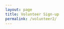 ```yaml
---
layout: page
title: Volunteer Sign-up
permalink: /volunteer2/
---
```


<!--
<script type="text/javascript" src="https://form.jotform.com/jsform/230327048408149"></script>
-->

<script src="https://cdn01.jotfor.ms/static/prototype.forms.js?3.3.39013" type="text/javascript"></script>
<script src="https://cdn02.jotfor.ms/static/jotform.forms.js?3.3.39013" type="text/javascript"></script>
<script defer src="https://cdnjs.cloudflare.com/ajax/libs/punycode/1.4.1/punycode.js"></script>
<script src="https://cdn03.jotfor.ms/js/vendor/jquery-1.8.0.min.js?v=3.3.39013" type="text/javascript"></script>
<script defer src="https://cdn01.jotfor.ms/js/vendor/maskedinput.min.js?v=3.3.39013" type="text/javascript"></script>
<script defer src="https://cdn02.jotfor.ms/js/vendor/jquery.maskedinput.min.js?v=3.3.39013" type="text/javascript"></script>
<script type="text/javascript">	JotForm.newDefaultTheme = true;
	JotForm.extendsNewTheme = false;
	JotForm.singleProduct = false;
	JotForm.newPaymentUIForNewCreatedForms = false;
	JotForm.newPaymentUI = true;

	JotForm.init(function(){
	/*INIT-START*/
      setTimeout(function() {
          $('input_11').hint('ex: myname@example.com');
       }, 20);
if (window.JotForm && JotForm.accessible) $('input_6').setAttribute('tabindex',0);

 JotForm.calendarMonths = ["January","February","March","April","May","June","July","August","September","October","November","December"];
 JotForm.calendarDays = ["Sunday","Monday","Tuesday","Wednesday","Thursday","Friday","Saturday","Sunday"];
 JotForm.calendarOther = {"today":"Today"};
 var languageOptions = document.querySelectorAll('#langList li'); 
 for(var langIndex = 0; langIndex < languageOptions.length; langIndex++) { 
   languageOptions[langIndex].on('click', function(e) { setTimeout(function(){ JotForm.setCalendar("17", false, {"days":{"monday":true,"tuesday":true,"wednesday":true,"thursday":true,"friday":true,"saturday":true,"sunday":true},"future":true,"past":true,"custom":false,"ranges":false,"start":"","end":""}); }, 0); });
 } 
 JotForm.onTranslationsFetch(function() { JotForm.setCalendar("17", false, {"days":{"monday":true,"tuesday":true,"wednesday":true,"thursday":true,"friday":true,"saturday":true,"sunday":true},"future":true,"past":true,"custom":false,"ranges":false,"start":"","end":""}); });
	/*INIT-END*/
	});

   JotForm.prepareCalculationsOnTheFly([null,null,null,null,null,null,{"name":"chooseService","qid":"6","subLabel":"Write services relating to :Social connectivity, Technology, Keeping active online, Medical issues, Transportation, Social Needs, Senior Living, Meals for Senior or disadvantaged","text":"Choose Service Areas","type":"control_textarea"},{"name":"7","qid":"7","text":"Submit Form","type":"control_button"},null,null,{"name":"name","qid":"10","text":"Name","type":"control_fullname"},{"name":"email11","qid":"11","subLabel":"example@example.com","text":"E-mail","type":"control_email"},{"name":"phoneNumber12","qid":"12","text":"Phone Number","type":"control_phone"},{"name":"clickTo","qid":"13","text":"Volunteer Sign-up Form","type":"control_head"},null,null,{"description":"","name":"doYou16","qid":"16","subLabel":"","text":"Do you have any experience in any areas selected?","type":"control_dropdown"},{"description":"","name":"dateFrom","qid":"17","text":"Date from which you are available","type":"control_datetime"},{"description":"","name":"yourAddress","qid":"18","text":"Your Address","type":"control_address"},{"description":"","name":"pleaseVerify","qid":"19","text":"Please verify that you are human","type":"control_captcha"}]);
   setTimeout(function() {
JotForm.paymentExtrasOnTheFly([null,null,null,null,null,null,{"name":"chooseService","qid":"6","subLabel":"Write services relating to :Social connectivity, Technology, Keeping active online, Medical issues, Transportation, Social Needs, Senior Living, Meals for Senior or disadvantaged","text":"Choose Service Areas","type":"control_textarea"},{"name":"7","qid":"7","text":"Submit Form","type":"control_button"},null,null,{"name":"name","qid":"10","text":"Name","type":"control_fullname"},{"name":"email11","qid":"11","subLabel":"example@example.com","text":"E-mail","type":"control_email"},{"name":"phoneNumber12","qid":"12","text":"Phone Number","type":"control_phone"},{"name":"clickTo","qid":"13","text":"Volunteer Sign-up Form","type":"control_head"},null,null,{"description":"","name":"doYou16","qid":"16","subLabel":"","text":"Do you have any experience in any areas selected?","type":"control_dropdown"},{"description":"","name":"dateFrom","qid":"17","text":"Date from which you are available","type":"control_datetime"},{"description":"","name":"yourAddress","qid":"18","text":"Your Address","type":"control_address"},{"description":"","name":"pleaseVerify","qid":"19","text":"Please verify that you are human","type":"control_captcha"}]);}, 20); 
</script>
<style type="text/css">@media print{.form-section{display:inline!important}.form-pagebreak{display:none!important}.form-section-closed{height:auto!important}.page-section{position:initial!important}}</style>
<link type="text/css" rel="stylesheet" href="https://cdn01.jotfor.ms/themes/CSS/5e6b428acc8c4e222d1beb91.css?themeRevisionID=5f30e2a790832f3e96009402"/>
<link type="text/css" rel="stylesheet" href="https://cdn02.jotfor.ms/css/styles/payment/payment_styles.css?3.3.39013" />
<link type="text/css" rel="stylesheet" href="https://cdn03.jotfor.ms/css/styles/payment/payment_feature.css?3.3.39013" />
<style type="text/css" id="form-designer-style">
    /* Injected CSS Code */
.form-label.form-label-auto {
        
        display: inline-block;
        float: left;
        text-align: left;
      
      }
    /* Injected CSS Code */
</style>

<form class="jotform-form" action="https://submit.jotform.com/submit/230327048408149/" method="post" name="form_230327048408149" id="230327048408149" accept-charset="utf-8" autocomplete="on"><input type="hidden" name="formID" value="230327048408149" /><input type="hidden" id="JWTContainer" value="" /><input type="hidden" id="cardinalOrderNumber" value="" />
  <div role="main" class="form-all">
    <div class="formLogoWrapper Center">
      <img loading="lazy" class="formLogoImg" src="https://www.jotform.com/uploads/alehsan2024/form_files/logo.63dc4900a7c317.04157660.png" alt="Form Logo" height="140" width="141">
    </div>
    <style>
      .formLogoWrapper
      {
        display: inline-block;
        position: absolute;
        width: 100%;
      }

      .form-all:before
      {
        background: none !important;
      }

      .formLogoWrapper.Center
      {
        top: -150px;
        text-align: center;
      }
    </style>
    <ul class="form-section page-section">
      <li id="cid_13" class="form-input-wide" data-type="control_head">
        <div class="form-header-group  header-large">
          <div class="header-text httal htvam">
            <h1 id="header_13" class="form-header" data-component="header">Volunteer Sign-up Form</h1>
            <div id="subHeader_13" class="form-subHeader">Sign-up to volunteer for services</div>
          </div>
        </div>
      </li>
      <li class="form-line jf-required" data-type="control_fullname" id="id_10"><label class="form-label form-label-left form-label-auto" id="label_10" for="first_10"> Name<span class="form-required">*</span> </label>
        <div id="cid_10" class="form-input jf-required" data-layout="full">
          <div data-wrapper-react="true"><span class="form-sub-label-container" style="vertical-align:top" data-input-type="first"><input type="text" id="first_10" name="q10_name[first]" class="form-textbox validate[required]" data-defaultvalue="" autoComplete="section-input_10 given-name" size="10" value="" data-component="first" aria-labelledby="label_10 sublabel_10_first" required="" /><label class="form-sub-label" for="first_10" id="sublabel_10_first" style="min-height:13px" aria-hidden="false">First Name</label></span><span class="form-sub-label-container" style="vertical-align:top" data-input-type="last"><input type="text" id="last_10" name="q10_name[last]" class="form-textbox validate[required]" data-defaultvalue="" autoComplete="section-input_10 family-name" size="15" value="" data-component="last" aria-labelledby="label_10 sublabel_10_last" required="" /><label class="form-sub-label" for="last_10" id="sublabel_10_last" style="min-height:13px" aria-hidden="false">Last Name</label></span></div>
        </div>
      </li>
      <li class="form-line jf-required" data-type="control_email" id="id_11"><label class="form-label form-label-left form-label-auto" id="label_11" for="input_11"> E-mail<span class="form-required">*</span> </label>
        <div id="cid_11" class="form-input jf-required" data-layout="half"> <span class="form-sub-label-container" style="vertical-align:top"><input type="email" id="input_11" name="q11_email11" class="form-textbox validate[required, Email]" data-defaultvalue="" style="width:310px" size="310" value="" placeholder="ex: myname@example.com" data-component="email" aria-labelledby="label_11 sublabel_input_11" required="" /><label class="form-sub-label" for="input_11" id="sublabel_input_11" style="min-height:13px" aria-hidden="false">example@example.com</label></span> </div>
      </li>
      <li class="form-line jf-required" data-type="control_phone" id="id_12"><label class="form-label form-label-left form-label-auto" id="label_12" for="input_12_area"> Phone Number<span class="form-required">*</span> </label>
        <div id="cid_12" class="form-input jf-required" data-layout="half">
          <div data-wrapper-react="true"><span class="form-sub-label-container" style="vertical-align:top" data-input-type="areaCode"><input type="tel" id="input_12_area" name="q12_phoneNumber12[area]" class="form-textbox validate[required]" data-defaultvalue="" autoComplete="section-input_12 tel-area-code" value="" data-component="areaCode" aria-labelledby="label_12 sublabel_12_area" required="" /><span class="phone-separate" aria-hidden="true"> -</span><label class="form-sub-label" for="input_12_area" id="sublabel_12_area" style="min-height:13px" aria-hidden="false">Area Code</label></span><span class="form-sub-label-container" style="vertical-align:top" data-input-type="phone"><input type="tel" id="input_12_phone" name="q12_phoneNumber12[phone]" class="form-textbox validate[required]" data-defaultvalue="" autoComplete="section-input_12 tel-local" value="" data-component="phone" aria-labelledby="label_12 sublabel_12_phone" required="" /><label class="form-sub-label" for="input_12_phone" id="sublabel_12_phone" style="min-height:13px" aria-hidden="false">Phone Number</label></span></div>
        </div>
      </li>
      <li class="form-line" data-type="control_textarea" id="id_6"><label class="form-label form-label-left form-label-auto" id="label_6" for="input_6"> Choose Service Areas </label>
        <div id="cid_6" class="form-input" data-layout="full"> <span class="form-sub-label-container" style="vertical-align:top"><textarea id="input_6" class="form-textarea" name="q6_chooseService" style="width:648px;height:163px" data-component="textarea" aria-labelledby="label_6 sublabel_input_6"></textarea><label class="form-sub-label" for="input_6" id="sublabel_input_6" style="min-height:13px" aria-hidden="false">Write services relating to :Social connectivity, Technology, Keeping active online, Medical issues, Transportation, Social Needs, Senior Living, Meals for Senior or disadvantaged</label></span> </div>
      </li>
      <li class="form-line" data-type="control_address" id="id_18" data-compound-hint=",,,,Please Select,,Please Select,"><label class="form-label form-label-left form-label-auto" id="label_18" for="input_18_addr_line1"> Your Address </label>
        <div id="cid_18" class="form-input" data-layout="full">
          <div summary="" class="form-address-table jsTest-addressField">
            <div class="form-address-line-wrapper jsTest-address-line-wrapperField"><span class="form-address-line form-address-street-line jsTest-address-lineField"><span class="form-sub-label-container" style="vertical-align:top"><input type="text" id="input_18_addr_line1" name="q18_yourAddress[addr_line1]" class="form-textbox form-address-line" data-defaultvalue="" autoComplete="section-input_18 address-line1" value="" data-component="address_line_1" aria-labelledby="label_18 sublabel_18_addr_line1" required="" /><label class="form-sub-label" for="input_18_addr_line1" id="sublabel_18_addr_line1" style="min-height:13px" aria-hidden="false">Street Address</label></span></span></div>
            <div class="form-address-line-wrapper jsTest-address-line-wrapperField"><span class="form-address-line form-address-street-line jsTest-address-lineField"><span class="form-sub-label-container" style="vertical-align:top"><input type="text" id="input_18_addr_line2" name="q18_yourAddress[addr_line2]" class="form-textbox form-address-line" data-defaultvalue="" autoComplete="section-input_18 address-line2" value="" data-component="address_line_2" aria-labelledby="label_18 sublabel_18_addr_line2" /><label class="form-sub-label" for="input_18_addr_line2" id="sublabel_18_addr_line2" style="min-height:13px" aria-hidden="false">Street Address Line 2</label></span></span></div>
            <div class="form-address-line-wrapper jsTest-address-line-wrapperField"><span class="form-address-line form-address-city-line jsTest-address-lineField "><span class="form-sub-label-container" style="vertical-align:top"><input type="text" id="input_18_city" name="q18_yourAddress[city]" class="form-textbox form-address-city" data-defaultvalue="" autoComplete="section-input_18 address-level2" value="" data-component="city" aria-labelledby="label_18 sublabel_18_city" required="" /><label class="form-sub-label" for="input_18_city" id="sublabel_18_city" style="min-height:13px" aria-hidden="false">City</label></span></span><span class="form-address-line form-address-state-line jsTest-address-lineField "><span class="form-sub-label-container" style="vertical-align:top"><input type="text" id="input_18_state" name="q18_yourAddress[state]" class="form-textbox form-address-state" data-defaultvalue="" autoComplete="section-input_18 address-level1" value="" data-component="state" aria-labelledby="label_18 sublabel_18_state" required="" /><label class="form-sub-label" for="input_18_state" id="sublabel_18_state" style="min-height:13px" aria-hidden="false">State / Province</label></span></span></div>
            <div class="form-address-line-wrapper jsTest-address-line-wrapperField"><span class="form-address-line form-address-zip-line jsTest-address-lineField "><span class="form-sub-label-container" style="vertical-align:top"><input type="text" id="input_18_postal" name="q18_yourAddress[postal]" class="form-textbox form-address-postal" data-defaultvalue="" autoComplete="section-input_18 postal-code" value="" data-component="zip" aria-labelledby="label_18 sublabel_18_postal" required="" /><label class="form-sub-label" for="input_18_postal" id="sublabel_18_postal" style="min-height:13px" aria-hidden="false">Postal / Zip Code</label></span></span></div>
          </div>
        </div>
      </li>
      <li class="form-line" data-type="control_dropdown" id="id_16"><label class="form-label form-label-left form-label-auto" id="label_16" for="input_16"> Do you have any experience in any areas selected? </label>
        <div id="cid_16" class="form-input" data-layout="half"> <select class="form-dropdown" id="input_16" name="q16_doYou16" style="width:310px" data-component="dropdown" aria-label="Do you have any experience in any areas selected?">
            <option value="">Please Select</option>
            <option value="Yes">Yes</option>
            <option value="No">No</option>
          </select> </div>
      </li>
      <li class="form-line" data-type="control_datetime" id="id_17"><label class="form-label form-label-left form-label-auto" id="label_17" for="lite_mode_17"> Date from which you are available </label>
        <div id="cid_17" class="form-input" data-layout="half">
          <div data-wrapper-react="true">
            <div style="display:none"><span class="form-sub-label-container" style="vertical-align:top"><input type="tel" class="form-textbox validate[limitDate]" id="month_17" name="q17_dateFrom[month]" size="2" data-maxlength="2" data-age="" maxLength="2" value="" autoComplete="off" aria-labelledby="label_17 sublabel_17_month" /><span class="date-separate" aria-hidden="true"> -</span><label class="form-sub-label" for="month_17" id="sublabel_17_month" style="min-height:13px" aria-hidden="false">Month</label></span><span class="form-sub-label-container" style="vertical-align:top"><input type="tel" class="form-textbox validate[limitDate]" id="day_17" name="q17_dateFrom[day]" size="2" data-maxlength="2" data-age="" maxLength="2" value="" autoComplete="off" aria-labelledby="label_17 sublabel_17_day" /><span class="date-separate" aria-hidden="true"> -</span><label class="form-sub-label" for="day_17" id="sublabel_17_day" style="min-height:13px" aria-hidden="false">Day</label></span><span class="form-sub-label-container" style="vertical-align:top"><input type="tel" class="form-textbox validate[limitDate]" id="year_17" name="q17_dateFrom[year]" size="4" data-maxlength="4" data-age="" maxLength="4" value="" autoComplete="off" aria-labelledby="label_17 sublabel_17_year" /><label class="form-sub-label" for="year_17" id="sublabel_17_year" style="min-height:13px" aria-hidden="false">Year</label></span></div><span class="form-sub-label-container" style="vertical-align:top"><input type="text" class="form-textbox validate[limitDate, validateLiteDate]" id="lite_mode_17" size="12" data-maxlength="12" maxLength="12" data-age="" value="" data-format="mmddyyyy" data-seperator="-" placeholder="MM-DD-YYYY" autoComplete="off" aria-labelledby="label_17 sublabel_17_litemode" /><img class=" newDefaultTheme-dateIcon icon-liteMode" alt="Pick a Date" id="input_17_pick" src="https://cdn.jotfor.ms/images/calendar.png" data-component="datetime" aria-hidden="true" data-allow-time="No" data-version="v2" /><label class="form-sub-label" for="lite_mode_17" id="sublabel_17_litemode" style="min-height:13px" aria-hidden="false">Date</label></span>
          </div>
        </div>
      </li>
      <li class="form-line jf-required" data-type="control_captcha" id="id_19"><label class="form-label form-label-left form-label-auto" id="label_19" for="input_19"> Please verify that you are human<span class="form-required">*</span> </label>
        <div id="cid_19" class="form-input jf-required" data-layout="full">
          <section data-wrapper-react="true">
            <div id="hcaptcha_input_19" class="h-captcha" data-siteKey="772f4a50-7161-425e-8cd5-4d7e361ab765" data-callback="hcaptchaCallbackinput_19" data-expired-callback="hcaptchaExpiredCallbackinput_19"></div><input type="hidden" id="input_19" class="hidden validate[required]" name="hcaptcha_visible" required="" />
            <script type="text/javascript" src="https://hcaptcha.com/1/api.js"></script>
            <script type="text/javascript">
              var hcaptchaCallbackinput_19 = function(token)
              {
                var hiddenInput = $("input_19");
                hiddenInput.setValue(1);
                if (hiddenInput.validateInput)
                {
                  hiddenInput.validateInput();
                }
              }

              var hcaptchaExpiredCallbackinput_19 = function()
              {
                var hiddenInput = $("input_19");
                hiddenInput.writeAttribute("value", false);
                if (hiddenInput.validateInput)
                {
                  hiddenInput.validateInput();
                }
              }
            </script>
          </section>
        </div>
      </li>
      <li class="form-line" data-type="control_button" id="id_7">
        <div id="cid_7" class="form-input-wide" data-layout="full">
          <div data-align="auto" class="form-buttons-wrapper form-buttons-auto   jsTest-button-wrapperField"><button id="input_7" type="submit" class="form-submit-button submit-button jf-form-buttons jsTest-submitField" data-component="button" data-content="">Submit Form</button></div>
        </div>
      </li>
      <li style="display:none">Should be Empty: <input type="text" name="website" value="" /></li>
    </ul>

  </div>
  <script>
    JotForm.showJotFormPowered = "new_footer";
  </script>
  <script>
    JotForm.poweredByText = "Powered by Jotform";
  </script><input type="hidden" class="simple_spc" id="simple_spc" name="simple_spc" value="230327048408149" />
  <script type="text/javascript">
    var all_spc = document.querySelectorAll("form[id='230327048408149'] .si" + "mple" + "_spc");
    for (var i = 0; i < all_spc.length; i++)
    {
      all_spc[i].value = "230327048408149-230327048408149";
    }
  </script>

</form>
<script type="text/javascript">JotForm.ownerView=true;</script><script src="https://cdn.jotfor.ms//js/vendor/smoothscroll.min.js?v=3.3.39013">
</script>
<script src="https://cdn.jotfor.ms//js/errorNavigation.js?v=3.3.39013"></script>
